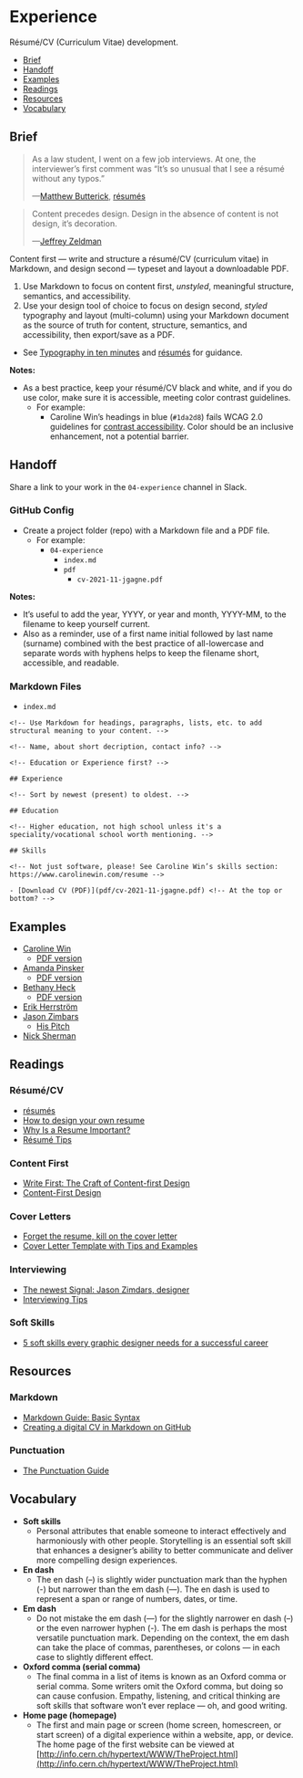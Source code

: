 # Experience

Résumé/CV (Curriculum Vitae) development.

- [Brief](#brief)
- [Handoff](#handoff)
- [Examples](#examples)
- [Readings](#readings)
- [Resources](#resources)
- [Vocabulary](#vocabulary)

## Brief

> As a law student, I went on a few job interviews. At one, the interviewer’s first comment was “It’s so unusual that I see a résumé without any typos.”
>
>—[Matthew Butterick](https://practicaltypography.com), [résumés](https://practicaltypography.com/resumes.html)

> Content precedes design. Design in the absence of content is not design, it’s decoration.
>
>—[Jeffrey Zeldman](https://twitter.com/zeldman/status/804159148?lang=en)

Content first — write and structure a résumé/CV (curriculum vitae) in Markdown, and design second — typeset and layout a downloadable PDF.

1. Use Markdown to focus on content first, *unstyled*, meaningful structure, semantics, and accessibility.
2. Use your design tool of choice to focus on design second, *styled* typography and layout (multi-column) using your Markdown document as the source of truth for content, structure, semantics, and accessibility, then export/save as a PDF.
  - See [Typography in ten minutes](https://practicaltypography.com/typography-in-ten-minutes.html) and [résumés](https://practicaltypography.com/resumes.html) for guidance.

**Notes:**

  - As a best practice, keep your résumé/CV black and white, and if you do use color, make sure it is accessible, meeting color contrast guidelines.
    - For example:
        - Caroline Win’s headings in blue (`#1da2d8`) fails WCAG 2.0 guidelines for [contrast accessibility](https://accessible-colors.com). Color should be an inclusive enhancement, not a potential barrier.


## Handoff

Share a link to your work in the `04-experience` channel in Slack.

### GitHub Config

- Create a project folder (repo) with a Markdown file and a PDF file.
  - For example:
    - `04-experience`
      - `index.md`
      - `pdf`
        - `cv-2021-11-jgagne.pdf`

**Notes:**

- It’s useful to add the year, YYYY, or year and month, YYYY-MM, to the filename to keep yourself current.
- Also as a reminder, use of a first name initial followed by last name (surname) combined with the best practice of all-lowercase and separate words with hyphens helps to keep the filename short, accessible, and readable.

### Markdown Files

- `index.md`

```
<!-- Use Markdown for headings, paragraphs, lists, etc. to add structural meaning to your content. -->

<!-- Name, about short decription, contact info? -->

<!-- Education or Experience first? -->

## Experience

<!-- Sort by newest (present) to oldest. -->

## Education

<!-- Higher education, not high school unless it's a speciality/vocational school worth mentioning. -->

## Skills

<!-- Not just software, please! See Caroline Win’s skills section: https://www.carolinewin.com/resume -->

- [Download CV (PDF)](pdf/cv-2021-11-jgagne.pdf) <!-- At the top or bottom? -->
```

## Examples

- [Caroline Win](https://www.carolinewin.com/resume)
  - [PDF version](https://uploads-ssl.webflow.com/60e25bb8c720985772e362dc/60f1d56fd2d6f1fcfdc04367_Caroline%20Win%20Resume.pdf)
- [Amanda Pinsker](https://amandapinsker.com)
  - [PDF version](https://amandapinsker.com/pinsker-resume-2020.pdf)
- [Bethany Heck](https://heckhouse.com/about/)
  - [PDF version](https://www.dropbox.com/s/r765mszd44pdgbq/BethanyHeckresume.pdf)
- [Erik Herrström](https://erikherrstrom.com/about.php)
- [Jason Zimbars](http://jasonzimdars.com/resume.html)
  - [His Pitch](http://jasonzimdars.com/svn/)
- [Nick Sherman](https://nicksherman.com)

## Readings

### Résumé/CV

- [résumés](https://practicaltypography.com/resumes.html)
- [How to design your own resume](https://uxdesign.cc/how-to-design-your-resumes-3b86ff7d9f76)
- [Why Is a Resume Important?](https://www.indeed.com/career-advice/resumes-cover-letters/why-is-a-resume-important)
- [Résumé Tips](https://thegymnasium.com/jobs#resume-tips)

### Content First

- [Write First: The Craft of Content-first Design](https://medium.com/google-design/write-first-the-craft-of-content-first-design-d9460d567947)
- [Content-First Design](https://alistapart.com/blog/post/content-first-design/)

### Cover Letters

- [Forget the resume, kill on the cover letter](https://signalvnoise.com/posts/1748-forget-the-resume-kill-on-the-cover-letter)
- [Cover Letter Template with Tips and
Examples](https://www.indeed.com/career-advice/resumes-cover-letters/cover-letter-template)

### Interviewing

- [The newest Signal: Jason Zimdars, designer](https://signalvnoise.com/posts/1726-the-newest-signal-jason-zimdars-designer)
- [Interviewing Tips](https://thegymnasium.com/jobs#interviewing-tips)

### Soft Skills

- [5 soft skills every graphic designer needs for a successful career](https://dribbble.com/stories/2020/08/25/graphic-designer-soft-skills)

## Resources

### Markdown

- [Markdown Guide: Basic Syntax](https://www.markdownguide.org/basic-syntax/)
- [Creating a digital CV in Markdown on GitHub](https://workwithcarolyn.com/blog/digital-cv-guide)

### Punctuation

- [The Punctuation Guide](https://www.thepunctuationguide.com)

## Vocabulary

- **Soft skills**
  - Personal attributes that enable someone to interact effectively and harmoniously with other people. Storytelling is an essential soft skill that enhances a designer’s ability to better communicate and deliver more compelling design experiences.
- **En dash**
  - The en dash (–) is slightly wider punctuation mark than the hyphen (-) but narrower than the em dash (—). The en dash is used to represent a span or range of numbers, dates, or time.
- **Em dash**
  - Do not mistake the em dash (—) for the slightly narrower en dash (–) or the even narrower hyphen (-). The em dash is perhaps the most versatile punctuation mark. Depending on the context, the em dash can take the place of commas, parentheses, or colons⁠ — in each case to slightly different effect.
- **Oxford comma (serial comma)**
  - The final comma in a list of items is known as an Oxford comma or serial comma. Some writers omit the Oxford comma, but doing so can cause confusion. Empathy, listening, and critical thinking are soft skills that software won’t ever replace — oh, and good writing.
- **Home page (homepage)**
  - The first and main page or screen (home screen, homescreen, or start screen) of a digital experience within a website, app, or device. The home page of the first website can be viewed at [http://info.cern.ch/hypertext/WWW/TheProject.html](http://info.cern.ch/hypertext/WWW/TheProject.html)
